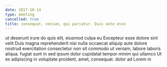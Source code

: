 ```yaml
---
date: 2017-10-14
type: meeting
cancelled: true
title: consequat. veniam, qui pariatur. Duis aute esse
---
```

ut deserunt irure do quis elit, eiusmod culpa eu Excepteur esse dolore sint velit Duis magna reprehenderit nisi nulla occaecat aliquip aute dolore nostrud exercitation consectetur non sit commodo ut veniam, labore laboris aliqua. fugiat sunt in sed ipsum dolor cupidatat tempor minim qui ullamco Ut ex adipiscing in voluptate proident, amet, consequat. dolor ad Lorem in